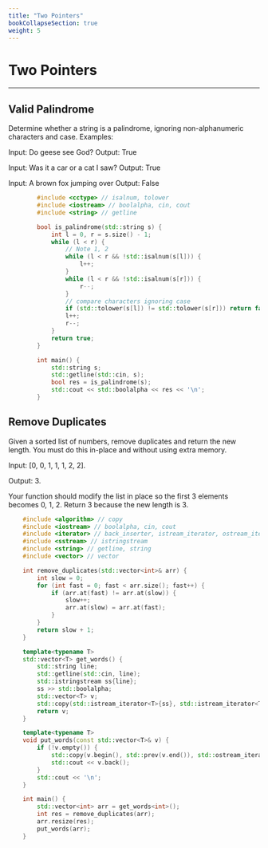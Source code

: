 ```yaml
---
title: "Two Pointers"
bookCollapseSection: true
weight: 5
---
```


# Two Pointers
---

## Valid Palindrome
Determine whether a string is a palindrome, ignoring non-alphanumeric characters and case. Examples:

Input: Do geese see God? Output: True

Input: Was it a car or a cat I saw? Output: True

Input: A brown fox jumping over Output: False


```c++
        #include <cctype> // isalnum, tolower
        #include <iostream> // boolalpha, cin, cout
        #include <string> // getline

        bool is_palindrome(std::string s) {
            int l = 0, r = s.size() - 1;
            while (l < r) {
                // Note 1, 2
                while (l < r && !std::isalnum(s[l])) {
                    l++;
                }
                while (l < r && !std::isalnum(s[r])) {
                    r--;
                }
                // compare characters ignoring case
                if (std::tolower(s[l]) != std::tolower(s[r])) return false;
                l++;
                r--;
            }
            return true;
        }

        int main() {
            std::string s;
            std::getline(std::cin, s);
            bool res = is_palindrome(s);
            std::cout << std::boolalpha << res << '\n';
        }
```
## Remove Duplicates
Given a sorted list of numbers, remove duplicates and return the new length. You must do this in-place and without using extra memory.

Input: [0, 0, 1, 1, 1, 2, 2].

Output: 3.

Your function should modify the list in place so the first 3 elements becomes 0, 1, 2. Return 3 because the new length is 3.

```c++
    #include <algorithm> // copy
    #include <iostream> // boolalpha, cin, cout
    #include <iterator> // back_inserter, istream_iterator, ostream_iterator, prev
    #include <sstream> // istringstream
    #include <string> // getline, string
    #include <vector> // vector

    int remove_duplicates(std::vector<int>& arr) {
        int slow = 0;
        for (int fast = 0; fast < arr.size(); fast++) {
            if (arr.at(fast) != arr.at(slow)) {
                slow++;
                arr.at(slow) = arr.at(fast);
            }
        }
        return slow + 1;
    }

    template<typename T>
    std::vector<T> get_words() {
        std::string line;
        std::getline(std::cin, line);
        std::istringstream ss{line};
        ss >> std::boolalpha;
        std::vector<T> v;
        std::copy(std::istream_iterator<T>{ss}, std::istream_iterator<T>{}, std::back_inserter(v));
        return v;
    }

    template<typename T>
    void put_words(const std::vector<T>& v) {
        if (!v.empty()) {
            std::copy(v.begin(), std::prev(v.end()), std::ostream_iterator<T>{std::cout, " "});
            std::cout << v.back();
        }
        std::cout << '\n';
    }

    int main() {
        std::vector<int> arr = get_words<int>();
        int res = remove_duplicates(arr);
        arr.resize(res);
        put_words(arr);
    }
```
